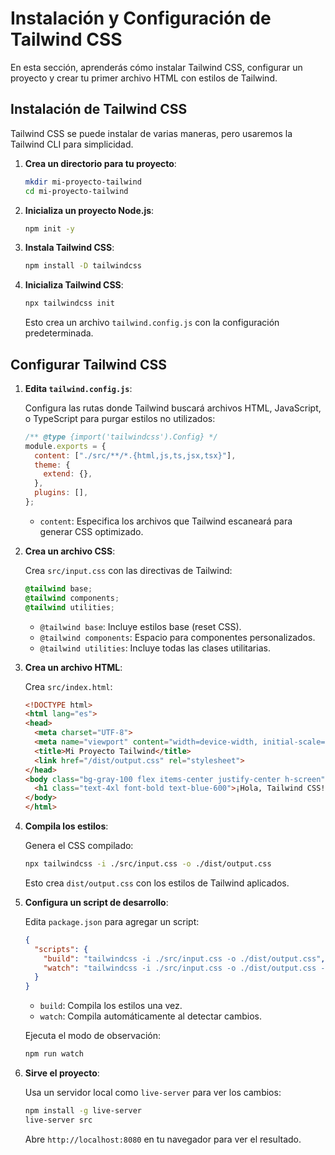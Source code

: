 # Instalación y Configuración de Tailwind CSS

En esta sección, aprenderás cómo instalar Tailwind CSS, configurar un proyecto y crear tu primer archivo HTML con estilos de Tailwind.

## Instalación de Tailwind CSS

Tailwind CSS se puede instalar de varias maneras, pero usaremos la Tailwind CLI para simplicidad.

1. **Crea un directorio para tu proyecto**:

   ```bash
   mkdir mi-proyecto-tailwind
   cd mi-proyecto-tailwind
   ```

2. **Inicializa un proyecto Node.js**:

   ```bash
   npm init -y
   ```

3. **Instala Tailwind CSS**:

   ```bash
   npm install -D tailwindcss
   ```

4. **Inicializa Tailwind CSS**:

   ```bash
   npx tailwindcss init
   ```

   Esto crea un archivo `tailwind.config.js` con la configuración predeterminada.

## Configurar Tailwind CSS

1. **Edita `tailwind.config.js`**:

   Configura las rutas donde Tailwind buscará archivos HTML, JavaScript, o TypeScript para purgar estilos no utilizados:

   ```javascript
   /** @type {import('tailwindcss').Config} */
   module.exports = {
     content: ["./src/**/*.{html,js,ts,jsx,tsx}"],
     theme: {
       extend: {},
     },
     plugins: [],
   };
   ```

   - `content`: Especifica los archivos que Tailwind escaneará para generar CSS optimizado.

2. **Crea un archivo CSS**:

   Crea `src/input.css` con las directivas de Tailwind:

   ```css
   @tailwind base;
   @tailwind components;
   @tailwind utilities;
   ```

   - `@tailwind base`: Incluye estilos base (reset CSS).
   - `@tailwind components`: Espacio para componentes personalizados.
   - `@tailwind utilities`: Incluye todas las clases utilitarias.

3. **Crea un archivo HTML**:

   Crea `src/index.html`:

   ```html
   <!DOCTYPE html>
   <html lang="es">
   <head>
     <meta charset="UTF-8">
     <meta name="viewport" content="width=device-width, initial-scale=1.0">
     <title>Mi Proyecto Tailwind</title>
     <link href="/dist/output.css" rel="stylesheet">
   </head>
   <body class="bg-gray-100 flex items-center justify-center h-screen">
     <h1 class="text-4xl font-bold text-blue-600">¡Hola, Tailwind CSS!</h1>
   </body>
   </html>
   ```

4. **Compila los estilos**:

   Genera el CSS compilado:

   ```bash
   npx tailwindcss -i ./src/input.css -o ./dist/output.css
   ```

   Esto crea `dist/output.css` con los estilos de Tailwind aplicados.

5. **Configura un script de desarrollo**:

   Edita `package.json` para agregar un script:

   ```json
   {
     "scripts": {
       "build": "tailwindcss -i ./src/input.css -o ./dist/output.css",
       "watch": "tailwindcss -i ./src/input.css -o ./dist/output.css --watch"
     }
   }
   ```

   - `build`: Compila los estilos una vez.
   - `watch`: Compila automáticamente al detectar cambios.

   Ejecuta el modo de observación:

   ```bash
   npm run watch
   ```

6. **Sirve el proyecto**:

   Usa un servidor local como `live-server` para ver los cambios:

   ```bash
   npm install -g live-server
   live-server src
   ```

   Abre `http://localhost:8080` en tu navegador para ver el resultado.

